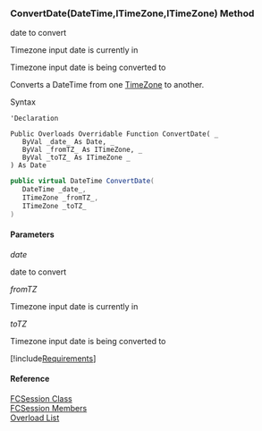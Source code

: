 ﻿### ConvertDate(DateTime,ITimeZone,ITimeZone) Method

date to convert

Timezone input date is currently in

Timezone input date is being converted to

Converts a DateTime from one [TimeZone](fcSDK~FChoice.Foundation.DataObjects.ITimeZone.md) to another.

Syntax

```vbnet
'Declaration

Public Overloads Overridable Function ConvertDate( _
   ByVal _date_ As Date, _
   ByVal _fromTZ_ As ITimeZone, _
   ByVal _toTZ_ As ITimeZone _
) As Date
```

```csharp
public virtual DateTime ConvertDate( 
   DateTime _date_,
   ITimeZone _fromTZ_,
   ITimeZone _toTZ_
)
```

#### Parameters

_date_

date to convert

_fromTZ_

Timezone input date is currently in

_toTZ_

Timezone input date is being converted to

[!include[Requirements](../partials/requirements.md)]

#### Reference

[FCSession Class](fcSDK~FChoice.Foundation.FCSession.md)  
[FCSession Members](fcSDK~FChoice.Foundation.FCSession_members.md)  
[Overload List](fcSDK~FChoice.Foundation.FCSession~ConvertDate.md)